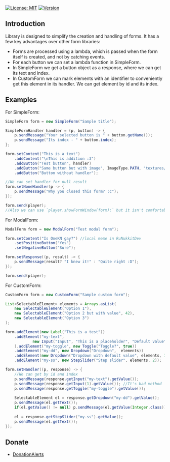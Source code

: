 [![License: MIT](https://img.shields.io/badge/license-MIT-blue.svg)](LICENSE)
[![Version](https://img.shields.io/badge/version-1.0.1-brightgreen)](https://github.com/ContentForge/FormConstructor/releases/tag/1.0.1)

Introduction
-------------

Library is designed to simplify the creation and handling of forms.
It has a few key advantages over other  form libraries:

- Forms are processed using a lambda, which is passed when the form itself is created, and not by catching events.
- For each button we can set a lambda function in SimpleForm.
- In SimpleForm we get a button object as a response, where we can get its text and index.
- In CustomForm we can mark elements with an identifier to conveniently get this element in its handler. We can get element by id and its index.

Examples
-------------

For SimpleForm:
```java
SimpleForm form = new SimpleForm("Sample title");

SimpleFormHandler handler = (p, button) -> {
    p.sendMessage("Your selected button is " + button.getName());
    p.sendMessage("Its index - " + button.index);
};

form.setContent("This is a text")
    .addContent("\nThis is addition :3")
    .addButton("Test button", handler)
    .addButton("Same button but with image", ImageType.PATH, "textures/items.diamond", handler)
    .addButton("Button without handler");

//We can set handler for null result
form.setNoneHandler(p -> {
    p.sendMessage("Why you closed this form? :c");
});

form.send(player);
//Also we can use `player.showFormWindow(form);` but it isn't comfortable
```

For ModalForm:

```java
ModalForm form = new ModalForm("Test modal form");

form.setContent("Is OneKN gay?") //local meme in RuNukkitDev
    .setPositiveButton("Yes")
    .setNegativeButton("Sure");

form.setResponse((p, result) -> {
    p.sendMessage(result? "I knew it!" : "Quite right :D");
});

form.send(player);
```

For CustomForm:

```java
CustomForm form = new CustomForm("Sample custom form");

List<SelectableElement> elements = Arrays.asList(
    new SelectableElement("Option 1"),
    new SelectableElement("Option 2 but with value", 42),
    new SelectableElement("Option 3")
);

form.addElement(new Label("This is a test"))
    .addElement("my-text",
            new Input("Input", "This is a placeholder", "Default value")
    ).addElement("my-toggle", new Toggle("Toggle?", true))
    .addElement("my-dd", new Dropdown("Dropdown",  elements))
    .addElement(new Dropdown("Dropdown with default value", elements, 1))
    .addElement("my-ss", new StepSlider("Step slider", elements, 2));

form.setHandler((p, response) -> {
    //We can get by id and index
    p.sendMessage(response.getInput("my-text").getValue());
    p.sendMessage(response.getInput(1).getValue()); //It's bad method
    p.sendMessage(response.getToggle("my-toggle").getValue());
    
    SelectableElement el = response.getDropdown("my-dd").getValue();
    p.sendMessage(el.getText());
    if(el.getValue() != null) p.sendMessage(el.getValue(Integer.class));
    
    el = response.getStepSlider("my-ss").getValue();
    p.sendMessage(el.getText());
});
```


Donate
-------------

- [DonationAlerts](https://www.donationalerts.com/r/qpexlegendary)
